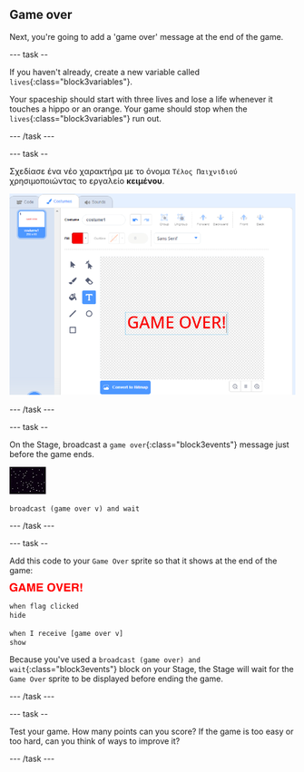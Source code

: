 ## Game over

Next, you're going to add a 'game over' message at the end of the game.

\--- task --

If you haven't already, create a new variable called `lives`{:class="block3variables"}.

Your spaceship should start with three lives and lose a life whenever it touches a hippo or an orange. Your game should stop when the `lives`{:class="block3variables"} run out.

\--- /task \---

\--- task --

Σχεδίασε ένα νέο χαρακτήρα με το όνομα `Τέλος Παιχνιδιού` χρησιμοποιώντας το εργαλείο **κειμένου**.

![screenshot](images/invaders-game-over.png)

\--- /task \---

\--- task --

On the Stage, broadcast a `game over`{:class="block3events"} message just before the game ends.

![gameover sprite](images/stage-sprite.png)

```blocks3
broadcast (game over v) and wait
```

\--- /task \---

\--- task --

Add this code to your `Game Over` sprite so that it shows at the end of the game:

![gameover sprite](images/gameover-sprite.png)

```blocks3
when flag clicked
hide

when I receive [game over v]
show
```

Because you've used a `broadcast (game over) and wait`{:class="block3events"} block on your Stage, the Stage will wait for the `Game Over` sprite to be displayed before ending the game.

\--- /task \---

\--- task --

Test your game. How many points can you score? If the game is too easy or too hard, can you think of ways to improve it?

\--- /task \---